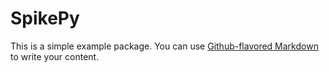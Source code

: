 # SpikePy

This is a simple example package. You can use
[Github-flavored Markdown](https://guides.github.com/features/mastering-markdown/)
to write your content.